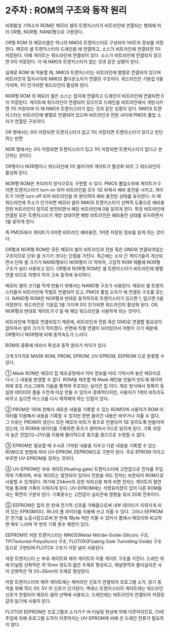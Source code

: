 # 2주차 : ROM의 구조와 동작 원리

비휘발성 기억소자 ROM은 메모리 셀의 트랜지스터가 비트라인에 연결되는 형태에 따라 OR형, NOR형, NAND형으로 구분된다.

OR형 ROM 의 메모리셀은 하나의 NMOS 트랜지스터로 구성되어 1비트의 정보를 저장한다. 메모리 셀 트랜지스터의 드레인을 에 연결하고, 소스가 비트라인에 연결되면 1이 저장된다. 이때 게이트는 워드라인에 연결되어 있다. 소스가 비트라인에 연결되지 않으면 0이 저장된다. 이 때 NMOS 트랜지스터가 없는 것과 같은 상황이 된다.

실제로 ROM 에 적용할 때, NMOS 트랜지스터는 비트라인에 병렬로 연결되어 있으며 비트라인과 접지사이에 NMOS 풀다운소자가 연결된 구조이다. 워드라인은 기본값 0을 가지며, 1이 인가되면 워드라인이 활성화 된다.

NOR형 ROM 의 메모리 셀은 소스는 접지에 연결하고 드레인이 비트라인에 연결되면 0이 저장된다. 게이트에 워드라인이 연결되어 있으므로 드레인을 비트라인에서 개방시키면 1이 저장되며 이 때 NMOS 트랜지스터가 없는 것과 같은 상황이 된다. NMOS 트랜지스터는 비트라인에 병렬로 연결되어 있으며 비트라인과 전원 사이에 PMOS 풀업 소자가 연결된 구조이다.

OR 형에서는 0이 저장되면 트랜지스터가 없고 1이 저장되면 트랜지스터가 있다고 판단하는 반면

NOR 형에서는 0이 저장되면 트랜지스터가 있고 1이 저장되면 트랜지스터가 없다고 판단하는 것이다.

OR형이나 NOR형이나 워드라인에 1이 들어가야 게이트가 활성화 되어 그 워드라인이 활성화 된다.

NOR형 ROM은 프리차지 방식으로도 구현할 수 있다. PMOS 풀업소자에 게이트가 0 이면 트랜지스터가 turn on 되어 비트라인을 모두 1로 바꿔서 예비 충전을 시키고, 게이트가 1이면 turn off 되어 비트라인을 와 분리하여 예비 충전된 상태를 유지한다. 이 때 워드라인에 주소가 인가되면 메모리 셀의 NMOS 트랜지스터가 선택적 도통으로 예비충전된 비트라인이 접지로 방전되면서 해당 비트라인에 0을 읽히게 한다. 특정 비트라인에 연결된 모든 트랜지스터가 개방 상태이면 해방 비트라인은 예비충전 상태를 유지하면서 1을 읽히게 한다.

즉 PMOS에서 게이트가 0이면 비트라인 예비충전, 1이면 저장된 정보를 읽게 하는 것이다.

OR형과 NOR형 ROM은 모든 메모리 셀이 비트라인과 전원 혹은 GND와 연결되어있는 구조이므로 단위 셀 크기가 크다는 단점을 가진다. 최근에는 소자 간 격리기술이 개선되면서 단위 셀 크기가 NAND형보다 NOR형이 더 작아져, 고집적 ROM 제품에 NOR형 구조가 널리 사용되고 있다. OR형과 NOR형 ROM은 셀 트랜지스터가 비트라인에 병렬연결 되므로 저항이 작아 고속 동작에 유리하다.

메모리 셀의 크기를 작게 만들기 위해서는 NAND형 구조가 사용된다. 메모리 셀 트랜지스터들이 비트라인에 직렬로 연결되어 있고, PMOS 풀업 소자가 에 연결된 구조를 갖는다. NAND형 ROM은 NOR형과 반대로 동작하므로 트랜지스터가 있으면 1, 없으면 0을 저장한다. 워드라인은 기본값 1을 가지며 0이 인가되면 워드라인이 활성화 된다. OR, NOR형과 반대로 게이트가 0 일 때 해당 워드라인을 사용하게 되는 것이다.

비트라인에 직렬로 연결되었기 때문에, 비트라인과 전원 혹은 GND로 연결할 필요성이 없어져서 셀의 크기가 작아졌다. 반면에 직렬 연결이 되어있어서 저항이 크기 때문에 OR형이나 NOR형에 비해 동작속도가 느리다.

ROM의 종류에 따라서 특성과 동작 원리가 차이가 있다.

크게 5가지로 MASK ROM, PROM, EPROM, UV-EPROM, EEPROM 으로 분류할 수 있다.

① Mask ROM은 메모리 칩 제조공정에서 이미 정보를 미리 기억시켜 놓은 메모리로 다시 그 내용을 변경할 수 없다. ROM을 제조할 때 Mask 패턴을 만들어 반도체 웨이퍼 위에 포토 리소그래피 기술을 통하여 주조되는 실리콘 칩 이다. 제조 방식에서 정확히 동일한 데이터의 롬을 수천개 이상 만들 수 있어서 경제적이지만, 사용자가 1개의 비트라도 바꾸고 싶으면 마스크를 다시 제작해야 하는 단점이 있다.

② PROM은 1회에 한해서 새로운 내용을 기록할 수 있는 ROM이며 사용자가 ROM 라이터를 이용해서 내용을 기록할 수 있지만 한번 들어간 내용은 바꾸거나 지울 수 없다. 그 이유는 PROM의 생산시 모든 메모리 비트가 퓨즈로 연결되어 1로 읽히도록 만들어져 있는데, 이 ROM에 데이터를 기록하면 퓨즈가 끊어져서 0으로 읽히게 된다. 기록 과정이 높은 전압(12~21V)를 이용해 물리적으로 퓨즈를 끊으므로 수정할 수 없다.

③ EPROM은 필요할 때 수시로 기억된 내용을 지우고 다른 내용을 기록할 수 있는 ROM으로 방법에 따라 UV-EPROM, EEPROM으로 구분이 된다. 주로 EPROM 이라고 부르면 UV-EPROM을 칭하는 것이다.

④ UV-EPROM은 부유 게이트(floating gate) 트랜지스터에 고전압으로 전자를 주입하여 기록하며, 부유 게이트는 절연되어 있어서 전원을 꺼도 전자는 보존되어 ROM으로 사용할 수 있게된다. 여기에 234nm의 강한 자외선을 쬐게 되면 전자는 게이트의 절연막을 통과해 기록이 지워지게 된다. UV-EPROM에는 석영유리창이 있어 다른 ROM들과는 확연히 구분히 된다. 기록횟수는 고전압이 실리콘에 영향을 줘서 20회 전후이다.

⑤ EEPROM은 칩의 한 핀에 전기적 신호를 가해줌으로써 내부 데이터가 지워지게 되어 있는 EPROM이다. 하나의 롬 라이터를 이용해 쓰고 지울 수 있다. 그러나 EEPROM은 전기를 노출시킴으로써 한 번에 1Byte 씩만 지울 수 있어서 플래시 메모리와 비교하면 매우 느리며 약 번의 기록 횟수 제한이 있다.

EEPROM의 저장 트랜지스터는 MNOS(Metal-Nitride-Oxide-Silicon) 구조, TP(Textured-Polysilicon) 구조, FLOTOX(Floating Gate Tunneling Oxide) 구조 등으로 구현되며 FLOTOX 구조가 가장 널리 사용된다.

저장 트랜지스터 는 부유 게이트와 제어 게이트의 이중 게이트 구조를 가진다. 드레인 위에 터널링 산화막은 약 10nm 정도의 얇은 두께로 형성되고, 채널영역과 폴리실리콘 사이 산화막은 약 20~30nm의 두께로 형성된다.

저장 트랜지스터의 제어 게이트에는 제어라인 신호가 연결되어 프로그램 소거, 읽기 동작을 위해 15V, 0V, 5V 의 신호가 인가된다. 액세스 트랜지스터의 게이트에는 워드라인 신호가 연결되어 메모리 셀의 선택에 사용되고, 드레인에는 비트라인이 연결되어 저장된 값의 읽기에 사용이 된다.

FLOTOX EEPROM은 프로그램과 소거가 F-N 터널링 현상에 의해 이루어지므로, CHE 주입에 의해 프로그램 도작이 이루어지는 UV-EPROM에 비해 큰 드레인 전류가 필요하지 않다.
